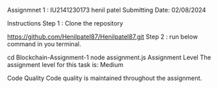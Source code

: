 Assignmnet 1 :  IU2141230173  henil patel
Submitting Date: 02/08/2024

Instructions
Step 1 : Clone the repository

https://github.com/Henilpatel87/Henilpatel87.git
Step 2 : run below command in you terminal.

cd Blockchain-Assignment-1
node assignment.js
Assignment Level
The assignment level for this task is: Medium

Code Quality
Code quality is maintained throughout the assignment.

